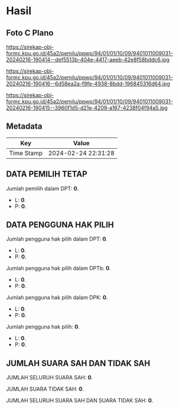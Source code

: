 # Hasil

## Foto C Plano

https://sirekap-obj-formc.kpu.go.id/45a2/pemilu/ppwp/94/01/01/10/09/9401011009031-20240216-190414--def5513b-404e-4417-aeeb-42e8f58bddc6.jpg

https://sirekap-obj-formc.kpu.go.id/45a2/pemilu/ppwp/94/01/01/10/09/9401011009031-20240216-190416--6d58ea2a-f9fe-4938-8bdd-196845316d64.jpg

https://sirekap-obj-formc.kpu.go.id/45a2/pemilu/ppwp/94/01/01/10/09/9401011009031-20240216-190415--3960f1d5-d21e-4209-a167-4238f04f94a5.jpg


## Metadata

| Key        | Value               |
| ---------- | ------------------- |
| Time Stamp | 2024-02-24 22:31:28 |


## DATA PEMILIH TETAP

Jumlah pemilih dalam DPT: **0**.
 * L: **0**.
 * P: **0**.

## DATA PENGGUNA HAK PILIH

Jumlah pengguna hak pilih dalam DPT: **0**.
 * L: **0**.
 * P: **0**.

Jumlah pengguna hak pilih dalam DPTb: **0**.
 * L: **0**.
 * P: **0**.

Jumlah pengguna hak pilih dalam DPK: **0**.
 * L: **0**.
 * P: **0**.

Jumlah pengguna hak pilih: **0**.
 * L: **0**.
 * P: **0**.

## JUMLAH SUARA SAH DAN TIDAK SAH

JUMLAH SELURUH SUARA SAH: **0**.

JUMLAH SUARA TIDAK SAH: **0**.

JUMLAH SELURUH SUARA SAH DAN SUARA TIDAK SAH: **0**.


